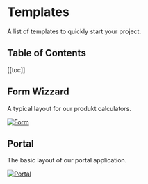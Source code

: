 # Templates

A list of templates to quickly start your project.

<h2>Table of Contents</h2>

[[toc]]

## Form Wizzard

A typical layout for our produkt calculators.

[![Form](/assets/images/templates/form.png)](https://design-system-templates.vercel.app/form.html)

## Portal

The basic layout of our portal application.

[![Portal](/assets/images/templates/portal.png)](https://design-system-templates.vercel.app/portal.html)

